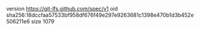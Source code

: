 version https://git-lfs.github.com/spec/v1
oid sha256:18dccfaa57533bf958df676f49e297e9263681c1398e470b1d3b452e506211e6
size 1079
